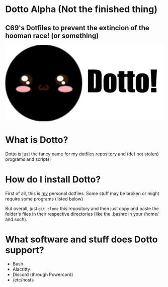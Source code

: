 # Dotto Alpha (Not the finished thing)
## C69's Dotfiles to prevent the extincion of the hooman race! (or something)

![sorry for the shitty quality](Assets/Github/fp.png)

# What is Dotto?
Dotto is just the fancy name for my dotfiles repository and (def not stolen) programs and scripts!

# How do I install Dotto?
First of all, this is [my](github.com/citizensixtynine) personal dotfiles. Some stuff may be broken or might require some programs (listed below)

But overall, just `git clone` this repository and then just copy and paste the folder's files in their respective directories (like the .bashrc in your /home/ and such).

# What software and stuff does Dotto support?

+ Bash
+ Alacritty
+ Discord (through Powercord)
+ /etc/hosts